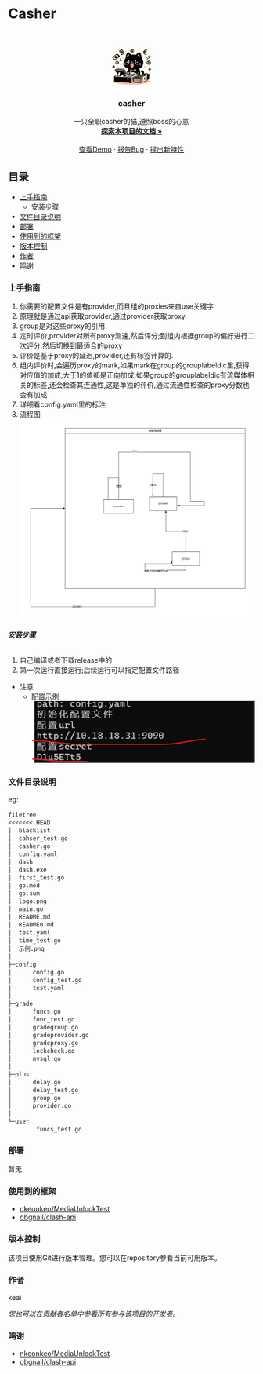 # Casher
<!-- PROJECT LOGO -->
<br />

<p align="center">
  <a href="https://github.com/keai336/casher/">
    <img src="logo.png" alt="Logo" width="80" height="80">
  </a>

  <h3 align="center">casher</h3>
  <p align="center">
    一只全职casher的猫,遵照boss的心意
    <br />
    <a href="https://github.com/keai336/casher"><strong>探索本项目的文档 »</strong></a>
    <br />
    <br />
    <a href="https://github.com/keai336/casher">查看Demo</a>
    ·
    <a href="https://github.com/keai336/casher/issues">报告Bug</a>
    ·
    <a href="https://github.com/keai336/casher/issues">提出新特性</a>
  </p>

</p>
 
## 目录

- [上手指南](#上手指南)
  - [安装步骤](#安装步骤)
- [文件目录说明](#文件目录说明)
- [部署](#部署)
- [使用到的框架](#使用到的框架)
- [版本控制](#版本控制)
- [作者](#作者)
- [鸣谢](#鸣谢)

### 上手指南
1. 你需要的配置文件是有provider,而且组的proxies来自use关键字
2. 原理就是通过api获取provider,通过provider获取proxy.
3. group是对这些proxy的引用.
4. 定时评价,provider对所有proxy测速,然后评分;到组内根据group的偏好进行二次评分,然后切换到最适合的proxy
5. 评价是基于proxy的延迟,provider,还有标签计算的.
6. 组内评价时,会遍历proxy的mark,如果mark在group的grouplabeldic里,获得对应值的加成,大于1的值都是正向加成.如果group的grouplabeldic有流媒体相关的标签,还会检查其连通性,这是单独的评价,通过流通性检查的proxy分数也会有加成
7. 详细看config.yaml里的标注
8. 流程图 ![流程图](流程图.png)
###### **安装步骤**
1. 自己编译或者下载release中的
2. 第一次运行直接运行;后续运行可以指定配置文件路径
- 注意
  - 配置示例![实例](示例.png)
### 文件目录说明
eg:

```
filetree 
<<<<<<< HEAD
│  blacklist
│  cahser_test.go
│  casher.go
│  config.yaml
│  dash
│  dash.exe
│  first_test.go
│  go.mod
│  go.sum
│  logo.png
│  main.go
│  README.md
│  README0.md
│  test.yaml
│  time_test.go
│  示例.png
│
├─config
│      config.go
│      config_test.go
│      test.yaml
│
├─grade
│      funcs.go
│      func_test.go
│      gradegroup.go
│      gradeprovider.go
│      gradeproxy.go
│      lockcheck.go
│      mysql.go
│
├─plus
│      delay.go
│      delay_test.go
│      group.go
│      provider.go
│
└─user
        funcs_test.go
```



### 部署

暂无

### 使用到的框架

- [nkeonkeo/MediaUnlockTest](https://github.com/nkeonkeo/MediaUnlockTest)
- [obgnail/clash-api](https://github.com/obgnail/clash-api)




### 版本控制

该项目使用Git进行版本管理。您可以在repository参看当前可用版本。

### 作者

keai
 

 *您也可以在贡献者名单中参看所有参与该项目的开发者。*


### 鸣谢


- [nkeonkeo/MediaUnlockTest](https://github.com/nkeonkeo/MediaUnlockTest)
- [obgnail/clash-api](https://github.com/obgnail/clash-api)





